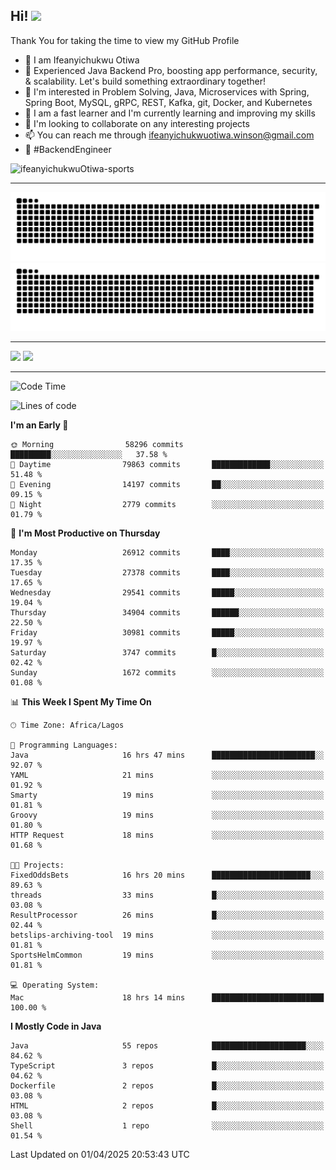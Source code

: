 <!-- BLOG-POST-LIST:START --><!-- BLOG-POST-LIST:END -->

## Hi! <img src="https://media.giphy.com/media/hvRJCLFzcasrR4ia7z/giphy.gif" width="4%"> 

Thank You for taking the time to view my GitHub Profile

- 👋 I am Ifeanyichukwu Otiwa
- 🚀 Experienced Java Backend Pro, boosting app performance, security, & scalability. Let's build something extraordinary together!
- 👀 I'm interested in Problem Solving, Java, Microservices with Spring, Spring Boot, MySQL, gRPC, REST, Kafka, git, Docker, and Kubernetes
- 🌱 I am a fast learner and I'm currently learning and improving my skills
- 💞️ I'm looking to collaborate on any interesting projects
- 📫 You can reach me through ifeanyichukwuotiwa.winson@gmail.com
- 🚀 #BackendEngineer

<p align="left" marginTop="10px"> <img src="https://komarev.com/ghpvc/?username=ifeanyichukwuOtiwa-sports&label=Profile%20views&color=0e75b6&style=for-the-badge" alt="ifeanyichukwuOtiwa-sports" /> </p>

***

<!--🐍📈SNAKEGRAPH / 🌐WEBSITE: https://github.com/Platane/snk -->
![github contribution grid snake animation](https://raw.githubusercontent.com/ifeanyichukwuOtiwa-sports/ifeanyichukwuOtiwa-sports/output/github-contribution-grid-snake-dark.svg#gh-dark-mode-only)![github contribution grid snake animation](https://raw.githubusercontent.com/ifeanyichukwuOtiwa-sports/ifeanyichukwuOtiwa-sports/output/github-contribution-grid-snake.svg#gh-light-mode-only)

***

<p float="left">
  <img float="left" src="https://github-readme-stats.vercel.app/api?username=ifeanyichukwuOtiwa-sports&count_private=true&include_all_commits=true&theme=react&show_icons=true" />
  <img float="right" src="https://github-readme-stats.vercel.app/api/top-langs/?username=ifeanyichukwuOtiwa-sports&layout=compact&show_icons=true&theme=react" /> 
</p>

***



<!--START_SECTION:waka-->
![Code Time](http://img.shields.io/badge/Code%20Time-3%2C583%20hrs%2051%20mins-blue)

![Lines of code](https://img.shields.io/badge/From%20Hello%20World%20I%27ve%20Written-44.2%20million%20lines%20of%20code-blue)

**I'm an Early 🐤** 

```text
🌞 Morning                58296 commits       █████████░░░░░░░░░░░░░░░░   37.58 % 
🌆 Daytime                79863 commits       █████████████░░░░░░░░░░░░   51.48 % 
🌃 Evening                14197 commits       ██░░░░░░░░░░░░░░░░░░░░░░░   09.15 % 
🌙 Night                  2779 commits        ░░░░░░░░░░░░░░░░░░░░░░░░░   01.79 % 
```
📅 **I'm Most Productive on Thursday** 

```text
Monday                   26912 commits       ████░░░░░░░░░░░░░░░░░░░░░   17.35 % 
Tuesday                  27378 commits       ████░░░░░░░░░░░░░░░░░░░░░   17.65 % 
Wednesday                29541 commits       █████░░░░░░░░░░░░░░░░░░░░   19.04 % 
Thursday                 34904 commits       ██████░░░░░░░░░░░░░░░░░░░   22.50 % 
Friday                   30981 commits       █████░░░░░░░░░░░░░░░░░░░░   19.97 % 
Saturday                 3747 commits        █░░░░░░░░░░░░░░░░░░░░░░░░   02.42 % 
Sunday                   1672 commits        ░░░░░░░░░░░░░░░░░░░░░░░░░   01.08 % 
```


📊 **This Week I Spent My Time On** 

```text
🕑︎ Time Zone: Africa/Lagos

💬 Programming Languages: 
Java                     16 hrs 47 mins      ███████████████████████░░   92.07 % 
YAML                     21 mins             ░░░░░░░░░░░░░░░░░░░░░░░░░   01.92 % 
Smarty                   19 mins             ░░░░░░░░░░░░░░░░░░░░░░░░░   01.81 % 
Groovy                   19 mins             ░░░░░░░░░░░░░░░░░░░░░░░░░   01.80 % 
HTTP Request             18 mins             ░░░░░░░░░░░░░░░░░░░░░░░░░   01.68 % 

🐱‍💻 Projects: 
FixedOddsBets            16 hrs 20 mins      ██████████████████████░░░   89.63 % 
threads                  33 mins             █░░░░░░░░░░░░░░░░░░░░░░░░   03.08 % 
ResultProcessor          26 mins             █░░░░░░░░░░░░░░░░░░░░░░░░   02.44 % 
betslips-archiving-tool  19 mins             ░░░░░░░░░░░░░░░░░░░░░░░░░   01.81 % 
SportsHelmCommon         19 mins             ░░░░░░░░░░░░░░░░░░░░░░░░░   01.81 % 

💻 Operating System: 
Mac                      18 hrs 14 mins      █████████████████████████   100.00 % 
```

**I Mostly Code in Java** 

```text
Java                     55 repos            █████████████████████░░░░   84.62 % 
TypeScript               3 repos             █░░░░░░░░░░░░░░░░░░░░░░░░   04.62 % 
Dockerfile               2 repos             █░░░░░░░░░░░░░░░░░░░░░░░░   03.08 % 
HTML                     2 repos             █░░░░░░░░░░░░░░░░░░░░░░░░   03.08 % 
Shell                    1 repo              ░░░░░░░░░░░░░░░░░░░░░░░░░   01.54 % 
```




 Last Updated on 01/04/2025 20:53:43 UTC
<!--END_SECTION:waka-->

<!--
<p align="center">
![trophy](https://github-profile-trophy.vercel.app/?username=ifeanyichukwuOtiwa-sports&theme=onedark) (https://github.com/ryo-ma/github-profile-trophy)
</p>
-->

<!---
ifeanyi-otiwa/ifeanyi-otiwa is a ✨ special ✨ repository because its `README.md` (this file) appears on your GitHub profile.
You can click the Preview link to take a look at your changes.
--->
